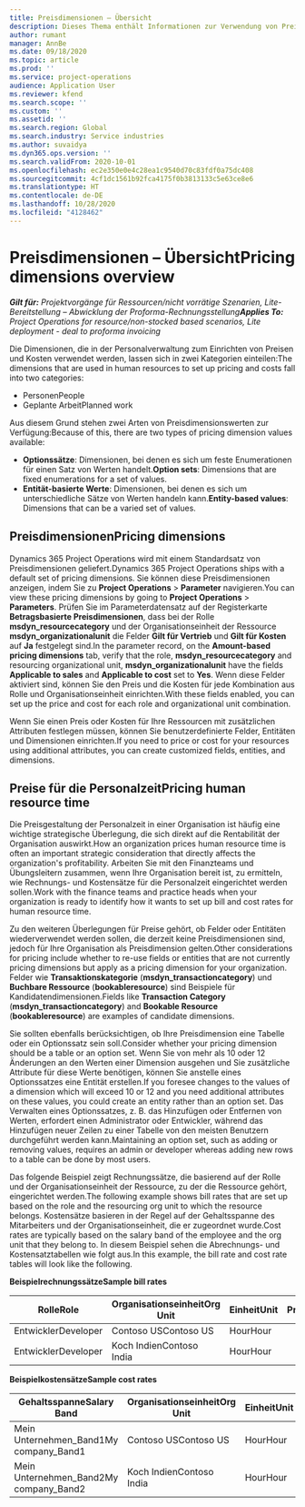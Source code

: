 ```yaml
---
title: Preisdimensionen – Übersicht
description: Dieses Thema enthält Informationen zur Verwendung von Preisdimensionen in Dynamics 365 Project Operations.
author: rumant
manager: AnnBe
ms.date: 09/18/2020
ms.topic: article
ms.prod: ''
ms.service: project-operations
audience: Application User
ms.reviewer: kfend
ms.search.scope: ''
ms.custom: ''
ms.assetid: ''
ms.search.region: Global
ms.search.industry: Service industries
ms.author: suvaidya
ms.dyn365.ops.version: ''
ms.search.validFrom: 2020-10-01
ms.openlocfilehash: ec2e350e0e4c28ea1c9540d70c83fdf0a75dc408
ms.sourcegitcommit: 4cf1dc1561b92fca4175f0b3813133c5e63ce8e6
ms.translationtype: HT
ms.contentlocale: de-DE
ms.lasthandoff: 10/28/2020
ms.locfileid: "4128462"
---
```

# <a name="pricing-dimensions-overview"></a><span data-ttu-id="4e4e9-103">Preisdimensionen – Übersicht</span><span class="sxs-lookup"><span data-stu-id="4e4e9-103">Pricing dimensions overview</span></span>

<span data-ttu-id="4e4e9-104">_**Gilt für:** Projektvorgänge für Ressourcen/nicht vorrätige Szenarien, Lite-Bereitstellung – Abwicklung der Proforma-Rechnungsstellung_</span><span class="sxs-lookup"><span data-stu-id="4e4e9-104">_**Applies To:** Project Operations for resource/non-stocked based scenarios, Lite deployment - deal to proforma invoicing_</span></span>

<span data-ttu-id="4e4e9-105">Die Dimensionen, die in der Personalverwaltung zum Einrichten von Preisen und Kosten verwendet werden, lassen sich in zwei Kategorien einteilen:</span><span class="sxs-lookup"><span data-stu-id="4e4e9-105">The dimensions that are used in human resources to set up pricing and costs fall into two categories:</span></span>

- <span data-ttu-id="4e4e9-106">Personen</span><span class="sxs-lookup"><span data-stu-id="4e4e9-106">People</span></span>
- <span data-ttu-id="4e4e9-107">Geplante Arbeit</span><span class="sxs-lookup"><span data-stu-id="4e4e9-107">Planned work</span></span>

<span data-ttu-id="4e4e9-108">Aus diesem Grund stehen zwei Arten von Preisdimensionswerten zur Verfügung:</span><span class="sxs-lookup"><span data-stu-id="4e4e9-108">Because of this, there are two types of pricing dimension values available:</span></span>

- <span data-ttu-id="4e4e9-109">**Optionssätze**: Dimensionen, bei denen es sich um feste Enumerationen für einen Satz von Werten handelt.</span><span class="sxs-lookup"><span data-stu-id="4e4e9-109">**Option sets**: Dimensions that are fixed enumerations for a set of values.</span></span>
- <span data-ttu-id="4e4e9-110">**Entität-basierte Werte**: Dimensionen, bei denen es sich um unterschiedliche Sätze von Werten handeln kann.</span><span class="sxs-lookup"><span data-stu-id="4e4e9-110">**Entity-based values**: Dimensions that can be a varied set of values.</span></span>

## <a name="pricing-dimensions"></a><span data-ttu-id="4e4e9-111">Preisdimensionen</span><span class="sxs-lookup"><span data-stu-id="4e4e9-111">Pricing dimensions</span></span>

<span data-ttu-id="4e4e9-112">Dynamics 365 Project Operations wird mit einem Standardsatz von Preisdimensionen geliefert.</span><span class="sxs-lookup"><span data-stu-id="4e4e9-112">Dynamics 365 Project Operations ships with a default set of pricing dimensions.</span></span> <span data-ttu-id="4e4e9-113">Sie können diese Preisdimensionen anzeigen, indem Sie zu **Project Operations** > **Parameter** navigieren.</span><span class="sxs-lookup"><span data-stu-id="4e4e9-113">You can view these pricing dimensions by going to **Project Operations** > **Parameters**.</span></span> <span data-ttu-id="4e4e9-114">Prüfen Sie im Parameterdatensatz auf der Registerkarte **Betragsbasierte Preisdimensionen**, dass bei der Rolle **msdyn_resourcecategory** und der Organisationseinheit der Ressource **msdyn_organizationalunit** die Felder **Gilt für Vertrieb** und **Gilt für Kosten** auf **Ja** festgelegt sind.</span><span class="sxs-lookup"><span data-stu-id="4e4e9-114">In the parameter record, on the **Amount-based pricing dimensions** tab, verify that the role, **msdyn_resourcecategory** and resourcing organizational unit, **msdyn_organizationalunit** have the fields **Applicable to sales** and **Applicable to cost** set to **Yes**.</span></span> <span data-ttu-id="4e4e9-115">Wenn diese Felder aktiviert sind, können Sie den Preis und die Kosten für jede Kombination aus Rolle und Organisationseinheit einrichten.</span><span class="sxs-lookup"><span data-stu-id="4e4e9-115">With these fields enabled, you can set up the price and cost for each role and organizational unit combination.</span></span>

<span data-ttu-id="4e4e9-116">Wenn Sie einen Preis oder Kosten für Ihre Ressourcen mit zusätzlichen Attributen festlegen müssen, können Sie benutzerdefinierte Felder, Entitäten und Dimensionen einrichten.</span><span class="sxs-lookup"><span data-stu-id="4e4e9-116">If you need to price or cost for your resources using additional attributes, you can create customized fields, entities, and dimensions.</span></span>

## <a name="pricing-human-resource-time"></a><span data-ttu-id="4e4e9-117">Preise für die Personalzeit</span><span class="sxs-lookup"><span data-stu-id="4e4e9-117">Pricing human resource time</span></span>
<span data-ttu-id="4e4e9-118">Die Preisgestaltung der Personalzeit in einer Organisation ist häufig eine wichtige strategische Überlegung, die sich direkt auf die Rentabilität der Organisation auswirkt.</span><span class="sxs-lookup"><span data-stu-id="4e4e9-118">How an organization prices human resource time is often an important strategic consideration that directly affects the organization's profitability.</span></span> <span data-ttu-id="4e4e9-119">Arbeiten Sie mit den Finanzteams und Übungsleitern zusammen, wenn Ihre Organisation bereit ist, zu ermitteln, wie Rechnungs- und Kostensätze für die Personalzeit eingerichtet werden sollen.</span><span class="sxs-lookup"><span data-stu-id="4e4e9-119">Work with the finance teams and practice heads when your organization is ready to identify how it wants to set up bill and cost rates for human resource time.</span></span>

<span data-ttu-id="4e4e9-120">Zu den weiteren Überlegungen für Preise gehört, ob Felder oder Entitäten wiederverwendet werden sollen, die derzeit keine Preisdimensionen sind, jedoch für Ihre Organisation als Preisdimension gelten.</span><span class="sxs-lookup"><span data-stu-id="4e4e9-120">Other considerations for pricing include whether to re-use fields or entities that are not currently pricing dimensions but apply as a pricing dimension for your organization.</span></span> <span data-ttu-id="4e4e9-121">Felder wie **Transaktionskategorie** (**msdyn_transactioncategory**) und **Buchbare Ressource** (**bookableresource**) sind Beispiele für Kandidatendimensionen.</span><span class="sxs-lookup"><span data-stu-id="4e4e9-121">Fields like **Transaction Category** (**msdyn_transactioncategory**) and **Bookable Resource** (**bookableresource**) are examples of candidate dimensions.</span></span> 

<span data-ttu-id="4e4e9-122">Sie sollten ebenfalls berücksichtigen, ob Ihre Preisdimension eine Tabelle oder ein Optionssatz sein soll.</span><span class="sxs-lookup"><span data-stu-id="4e4e9-122">Consider whether your pricing dimension should be a table or an option set.</span></span> <span data-ttu-id="4e4e9-123">Wenn Sie von mehr als 10 oder 12 Änderungen an den Werten einer Dimension ausgehen und Sie zusätzliche Attribute für diese Werte benötigen, können Sie anstelle eines Optionssatzes eine Entität erstellen.</span><span class="sxs-lookup"><span data-stu-id="4e4e9-123">If you foresee changes to the values of a dimension which will exceed 10 or 12 and you need additional attributes on these values, you could create an entity rather than an option set.</span></span> <span data-ttu-id="4e4e9-124">Das Verwalten eines Optionssatzes, z. B. das Hinzufügen oder Entfernen von Werten, erfordert einen Administrator oder Entwickler, während das Hinzufügen neuer Zeilen zu einer Tabelle von den meisten Benutzern durchgeführt werden kann.</span><span class="sxs-lookup"><span data-stu-id="4e4e9-124">Maintaining an option set, such as adding or removing values, requires an admin or developer whereas adding new rows to a table can be done by most users.</span></span>

<span data-ttu-id="4e4e9-125">Das folgende Beispiel zeigt Rechnungssätze, die basierend auf der Rolle und der Organisationseinheit der Ressource, zu der die Ressource gehört, eingerichtet werden.</span><span class="sxs-lookup"><span data-stu-id="4e4e9-125">The following example shows bill rates that are set up based on the role and the resourcing org unit to which the resource belongs.</span></span> <span data-ttu-id="4e4e9-126">Kostensätze basieren in der Regel auf der Gehaltsspanne des Mitarbeiters und der Organisationseinheit, die er zugeordnet wurde.</span><span class="sxs-lookup"><span data-stu-id="4e4e9-126">Cost rates are typically based on the salary band of the employee and the org unit that they belong to.</span></span> <span data-ttu-id="4e4e9-127">In diesem Beispiel sehen die Abrechnungs- und Kostensatztabellen wie folgt aus.</span><span class="sxs-lookup"><span data-stu-id="4e4e9-127">In this example, the bill rate and cost rate tables will look like the following.</span></span>

<span data-ttu-id="4e4e9-128">**Beispielrechnungssätze**</span><span class="sxs-lookup"><span data-stu-id="4e4e9-128">**Sample bill rates**</span></span>

| <span data-ttu-id="4e4e9-129">Rolle</span><span class="sxs-lookup"><span data-stu-id="4e4e9-129">Role</span></span>        | <span data-ttu-id="4e4e9-130">Organisationseinheit</span><span class="sxs-lookup"><span data-stu-id="4e4e9-130">Org Unit</span></span>    |<span data-ttu-id="4e4e9-131">Einheit</span><span class="sxs-lookup"><span data-stu-id="4e4e9-131">Unit</span></span>      |<span data-ttu-id="4e4e9-132">Preis</span><span class="sxs-lookup"><span data-stu-id="4e4e9-132">Price</span></span>      |<span data-ttu-id="4e4e9-133">Währung</span><span class="sxs-lookup"><span data-stu-id="4e4e9-133">Currency</span></span>  |
| ------------|-------------|----------|----------:|----------|
| <span data-ttu-id="4e4e9-134">Entwickler</span><span class="sxs-lookup"><span data-stu-id="4e4e9-134">Developer</span></span>   | <span data-ttu-id="4e4e9-135">Contoso US</span><span class="sxs-lookup"><span data-stu-id="4e4e9-135">Contoso US</span></span>  |<span data-ttu-id="4e4e9-136">Hour</span><span class="sxs-lookup"><span data-stu-id="4e4e9-136">Hour</span></span> | <span data-ttu-id="4e4e9-137">200</span><span class="sxs-lookup"><span data-stu-id="4e4e9-137">200</span></span>|<span data-ttu-id="4e4e9-138">USD</span><span class="sxs-lookup"><span data-stu-id="4e4e9-138">USD</span></span>     |
| <span data-ttu-id="4e4e9-139">Entwickler</span><span class="sxs-lookup"><span data-stu-id="4e4e9-139">Developer</span></span>   | <span data-ttu-id="4e4e9-140">Koch Indien</span><span class="sxs-lookup"><span data-stu-id="4e4e9-140">Contoso India</span></span> |<span data-ttu-id="4e4e9-141">Hour</span><span class="sxs-lookup"><span data-stu-id="4e4e9-141">Hour</span></span>|   <span data-ttu-id="4e4e9-142">112</span><span class="sxs-lookup"><span data-stu-id="4e4e9-142">112</span></span>|<span data-ttu-id="4e4e9-143">USD</span><span class="sxs-lookup"><span data-stu-id="4e4e9-143">USD</span></span>     |


<span data-ttu-id="4e4e9-144">**Beispielkostensätze**</span><span class="sxs-lookup"><span data-stu-id="4e4e9-144">**Sample cost rates**</span></span>

| <span data-ttu-id="4e4e9-145">Gehaltsspanne</span><span class="sxs-lookup"><span data-stu-id="4e4e9-145">Salary Band</span></span>     | <span data-ttu-id="4e4e9-146">Organisationseinheit</span><span class="sxs-lookup"><span data-stu-id="4e4e9-146">Org Unit</span></span>    |<span data-ttu-id="4e4e9-147">Einheit</span><span class="sxs-lookup"><span data-stu-id="4e4e9-147">Unit</span></span>      |<span data-ttu-id="4e4e9-148">Preis</span><span class="sxs-lookup"><span data-stu-id="4e4e9-148">Price</span></span>      |<span data-ttu-id="4e4e9-149">Währung</span><span class="sxs-lookup"><span data-stu-id="4e4e9-149">Currency</span></span>  |
| ----------------|-------------|----------|----------:|----------|
| <span data-ttu-id="4e4e9-150">Mein Unternehmen_Band1</span><span class="sxs-lookup"><span data-stu-id="4e4e9-150">My company_Band1</span></span> | <span data-ttu-id="4e4e9-151">Contoso US</span><span class="sxs-lookup"><span data-stu-id="4e4e9-151">Contoso US</span></span>  |<span data-ttu-id="4e4e9-152">Hour</span><span class="sxs-lookup"><span data-stu-id="4e4e9-152">Hour</span></span> | <span data-ttu-id="4e4e9-153">145</span><span class="sxs-lookup"><span data-stu-id="4e4e9-153">145</span></span>|<span data-ttu-id="4e4e9-154">USD</span><span class="sxs-lookup"><span data-stu-id="4e4e9-154">USD</span></span>     |
| <span data-ttu-id="4e4e9-155">Mein Unternehmen_Band2</span><span class="sxs-lookup"><span data-stu-id="4e4e9-155">My company_Band2</span></span> | <span data-ttu-id="4e4e9-156">Koch Indien</span><span class="sxs-lookup"><span data-stu-id="4e4e9-156">Contoso India</span></span> |<span data-ttu-id="4e4e9-157">Hour</span><span class="sxs-lookup"><span data-stu-id="4e4e9-157">Hour</span></span>|   <span data-ttu-id="4e4e9-158">67</span><span class="sxs-lookup"><span data-stu-id="4e4e9-158">67</span></span>|<span data-ttu-id="4e4e9-159">USD</span><span class="sxs-lookup"><span data-stu-id="4e4e9-159">USD</span></span>     |
